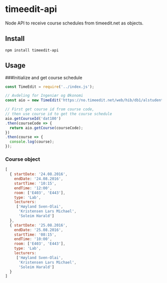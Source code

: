 # timeedit-api
Node API to receive course schedules from timeedit.net as objects.

## Install

    npm install timeedit-api

## Usage
###Initialize and get course schedule
```javascript
const TimeEdit = require('../index.js');

// Avdeling for Ingeniør og Økonomi
const aio = new TimeEdit('https://no.timeedit.net/web/hib/db1/alstudent/');

// First get course id from course code,
// then use course id to get the course schedule
aio.getCourseId('dat100')
.then(courseCode => {
  return aio.getCourse(courseCode);
})
.then(course => {
  console.log(course);
});
```

### Course object
```javascript
[
  { startDate: '24.08.2016',
    endDate: '24.08.2016',
    startTime: '10:15',
    endTime: '12:00',
    room: ['E403', 'E443'],
    type: 'Lab',
    lecturers: 
     ['Høyland Sven-Olai',
      'Kristensen Lars Michael',
      'Soleim Harald']
  },
  { startDate: '25.08.2016',
    endDate: '25.08.2016',
    startTime: '08:15',
    endTime: '10:00',
    room: ['E403', 'E443'],
    type: 'Lab',
    lecturers: 
     ['Høyland Sven-Olai',
      'Kristensen Lars Michael',
      'Soleim Harald']
  }
]
```
